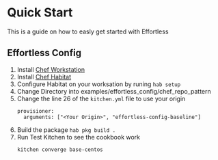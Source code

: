 # Quick Start
This is a guide on how to easly get started with Effortless

## Effortless Config 
1. Install [Chef Workstation](https://downloads.chef.io/chef-workstation)
1. Install [Chef Habitat](https://www.habitat.sh/docs/install-habitat/)
1. Configure Habitat on your worksation by runing `hab setup`
1. Change Directory into examples/effortless_config/chef_repo_pattern
1. Change the line 26 of the `kitchen.yml` file to use your origin
   ```
   provisioner:
     arguments: ["<Your Origin>", "effortless-config-baseline"]
   ```
1. Build the package `hab pkg build .`
1. Run Test Kitchen to see the cookbook work
   ```
   kitchen converge base-centos
   ```